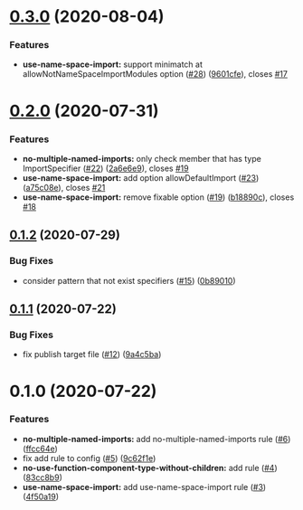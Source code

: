 # [0.3.0](https://github.com/hrbrain/eslint-plugin/compare/v0.2.0...v0.3.0) (2020-08-04)


### Features

* **use-name-space-import:** support minimatch at allowNotNameSpaceImportModules option ([#28](https://github.com/hrbrain/eslint-plugin/issues/28)) ([9601cfe](https://github.com/hrbrain/eslint-plugin/commit/9601cfe8f20248a5aa71da372f4e09735d6bfe39)), closes [#17](https://github.com/hrbrain/eslint-plugin/issues/17)



# [0.2.0](https://github.com/hrbrain/eslint-plugin/compare/v0.1.2...v0.2.0) (2020-07-31)


### Features

* **no-multiple-named-imports:** only check member that has type ImportSpecifier ([#22](https://github.com/hrbrain/eslint-plugin/issues/22)) ([2a6e6e9](https://github.com/hrbrain/eslint-plugin/commit/2a6e6e9be834d7ad8cf27008e604d3f56c5a1fd8)), closes [#19](https://github.com/hrbrain/eslint-plugin/issues/19)
* **use-name-space-import:** add option allowDefaultImport ([#23](https://github.com/hrbrain/eslint-plugin/issues/23)) ([a75c08e](https://github.com/hrbrain/eslint-plugin/commit/a75c08e85e4b9733e948133e3e1c1daf39327581)), closes [#21](https://github.com/hrbrain/eslint-plugin/issues/21)
* **use-name-space-import:** remove fixable option ([#19](https://github.com/hrbrain/eslint-plugin/issues/19)) ([b18890c](https://github.com/hrbrain/eslint-plugin/commit/b18890c625fcbd602a601c593c2d5036830882c1)), closes [#18](https://github.com/hrbrain/eslint-plugin/issues/18)



## [0.1.2](https://github.com/hrbrain/eslint-plugin/compare/v0.1.1...v0.1.2) (2020-07-29)


### Bug Fixes

* consider pattern that not exist specifiers ([#15](https://github.com/hrbrain/eslint-plugin/issues/15)) ([0b89010](https://github.com/hrbrain/eslint-plugin/commit/0b890105502802efdf2cf70f3cc4de35f591807f))



## [0.1.1](https://github.com/hrbrain/eslint-plugin/compare/v0.1.0...v0.1.1) (2020-07-22)


### Bug Fixes

* fix publish target file ([#12](https://github.com/hrbrain/eslint-plugin/issues/12)) ([9a4c5ba](https://github.com/hrbrain/eslint-plugin/commit/9a4c5ba76edab753f9c5d1549bf080706b9364ed))



# 0.1.0 (2020-07-22)


### Features

* **no-multiple-named-imports:** add no-multiple-named-imports rule ([#6](https://github.com/hrbrain/eslint-plugin/issues/6)) ([ffcc64e](https://github.com/hrbrain/eslint-plugin/commit/ffcc64e4b0a11a92e8de99780013db8e40e00967))
* fix add rule to config ([#5](https://github.com/hrbrain/eslint-plugin/issues/5)) ([9c62f1e](https://github.com/hrbrain/eslint-plugin/commit/9c62f1e1abcaf6670f211c8df2080798491c2411))
* **no-use-function-component-type-without-children:** add rule ([#4](https://github.com/hrbrain/eslint-plugin/issues/4)) ([83cc8b9](https://github.com/hrbrain/eslint-plugin/commit/83cc8b9113c094231892c2648c3fd5fcb32b0d0b))
* **use-name-space-import:** add use-name-space-import rule ([#3](https://github.com/hrbrain/eslint-plugin/issues/3)) ([4f50a19](https://github.com/hrbrain/eslint-plugin/commit/4f50a19db11eb59d6bdd7faccf408d6bf0b03801))



